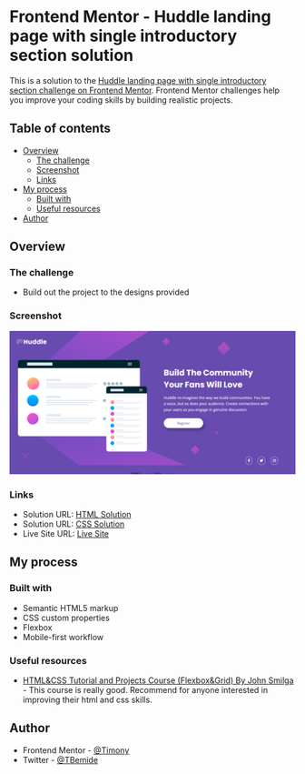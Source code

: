 # Frontend Mentor - Huddle landing page with single introductory section solution

This is a solution to the [Huddle landing page with single introductory section challenge on Frontend Mentor](https://www.frontendmentor.io/challenges/huddle-landing-page-with-a-single-introductory-section-B_2Wvxgi0). Frontend Mentor challenges help you improve your coding skills by building realistic projects.

## Table of contents

- [Overview](#overview)
  - [The challenge](#the-challenge)
  - [Screenshot](#screenshot)
  - [Links](#links)
- [My process](#my-process)
  - [Built with](#built-with)
  - [Useful resources](#useful-resources)
- [Author](#author)

## Overview

### The challenge

- Build out the project to the designs provided

### Screenshot

![Screenshot](./images/Screenshot.png)

### Links

- Solution URL: [HTML Solution](https://github.com/Tori-Bemide/Frontend-mentor-huddle-landing-page-with/blob/main/index.html)
- Solution URL: [CSS Solution](https://github.com/Tori-Bemide/Frontend-mentor-huddle-landing-page-with/blob/main/css/styles.css)
- Live Site URL: [Live Site](https://tori-bemide.github.io/Frontend-mentor-huddle-landing-page/)

## My process

### Built with

- Semantic HTML5 markup
- CSS custom properties
- Flexbox
- Mobile-first workflow

### Useful resources

- [HTML&CSS Tutorial and Projects Course (Flexbox&Grid) By John Smilga](https://www.udemy.com/course/in-depth-html-css-course-build-responsive-websites/) - This course is really good. Recommend for anyone interested in improving their html and css skills.

## Author

- Frontend Mentor - [@Timony](https://www.frontendmentor.io/profile/Tori-Bemide)
- Twitter - [@TBemide](https://www.twitter.com/TBemide)
